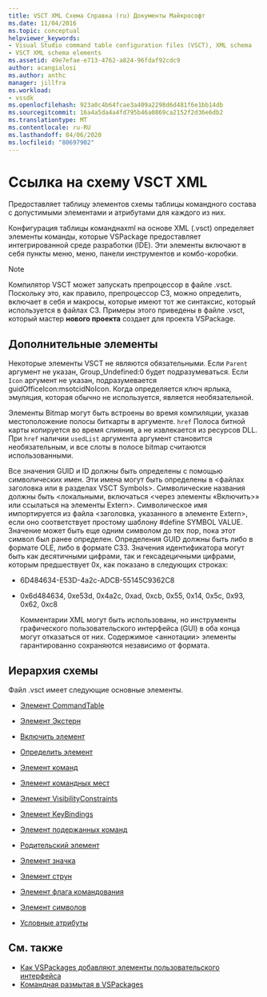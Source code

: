 ```yaml
---
title: VSCT XML Схема Справка (ru) Документы Майкрософт
ms.date: 11/04/2016
ms.topic: conceptual
helpviewer_keywords:
- Visual Studio command table configuration files (VSCT), XML schema
- VSCT XML schema elements
ms.assetid: 49e7efae-e713-4762-a824-96fdaf92cdc9
author: acangialosi
ms.author: anthc
manager: jillfra
ms.workload:
- vssdk
ms.openlocfilehash: 923a0c4b64fcae3a409a2298d6d481f6e1bb14db
ms.sourcegitcommit: 16a4a5da4a4fd795b46a0869ca2152f2d36e6db2
ms.translationtype: MT
ms.contentlocale: ru-RU
ms.lasthandoff: 04/06/2020
ms.locfileid: "80697902"
---
```

# <a name="vsct-xml-schema-reference"></a>Ссылка на схему VSCT XML
Предоставляет таблицу элементов схемы таблицы командного состава с допустимыми элементами и атрибутами для каждого из них.

 Конфигурация таблицы команднаxml на основе XML (.vsct) определяет элементы команды, которые VSPackage предоставляет интегрированной среде разработки (IDE). Эти элементы включают в себя пункты меню, меню, панели инструментов и комбо-коробки.

> [!NOTE]
> Компилятор VSCT может запускать препроцессор в файле .vsct. Поскольку это, как правило, препроцессор СЗ, можно определить, включает в себя и макросы, которые имеют тот же синтаксис, который используется в файлах СЗ. Примеры этого приведены в файле .vsct, который мастер **нового проекта** создает для проекта VSPackage.

## <a name="optional-elements"></a>Дополнительные элементы
 Некоторые элементы VSCT не являются обязательными. Если `Parent` аргумент не указан, Group_Undefined:0 будет подразумеваться. Если `Icon` аргумент не указан, подразумевается guidOfficeIcon:msotcidNoIcon. Когда определяется ключ ярлыка, эмуляция, которая обычно не используется, является необязательной.

 Элементы Bitmap могут быть встроены во время компиляции, указав местоположение полосы биткарты в аргументе. `href` Полоса битной карты копируется во время слияния, а не извлекается из ресурсов DLL. При `href` наличии `usedList` аргумента аргумент становится необязательным, и все слоты в полосе bitmap считаются использованными.

 Все значения GUID и ID должны быть определены с помощью символических имен. Эти имена могут быть определены в \<файлах заголовка или в разделах VSCT Symbols>. Символические названия должны быть \<локальными, включаться \<через элементы «Включить>» или ссылаться на элементы Extern>. Символическое имя импортируется из файла \<заголовка, указанного в элементе Extern>, если оно соответствует простому шаблону #define SYMBOL VALUE. Значение может быть еще одним символом до тех пор, пока этот символ был ранее определен. Определения GUID должны быть либо в формате OLE, либо в формате СЗЗ. Значения идентификатора могут быть как десятичными цифрами, так и гексадецичными цифрами, которым предшествует 0x, как показано в следующих строках:

- 6D484634-E53D-4a2c-ADCB-55145C9362C8

- 0x6d484634, 0xe53d, 0x4a2c, 0xad, 0xcb, 0x55, 0x14, 0x5c, 0x93, 0x62, 0xc8

  Комментарии XML могут быть использованы, но инструменты графического пользовательского интерфейса (GUI) в оба конца могут отказаться от них. Содержимое \<аннотации> элементы гарантированно сохраняются независимо от формата.

## <a name="schema-hierarchy"></a>Иерархия схемы
 Файл .vsct имеет следующие основные элементы.

- [Элемент CommandTable](../extensibility/commandtable-element.md)

- [Элемент Экстерн](../extensibility/extern-element.md)

- [Включить элемент](../extensibility/include-element.md)

- [Определить элемент](../extensibility/define-element.md)

- [Элемент команд](../extensibility/commands-element.md)

- [Элемент командных мест](../extensibility/commandplacements-element.md)

- [Элемент VisibilityConstraints](../extensibility/visibilityconstraints-element.md)

- [Элемент KeyBindings](../extensibility/keybindings-element.md)

- [Элемент подержанных команд](../extensibility/usedcommands-element.md)

- [Родительский элемент](../extensibility/parent-element.md)

- [Элемент значка](../extensibility/icon-element.md)

- [Элемент струн](../extensibility/strings-element.md)

- [Элемент флага командования](../extensibility/command-flag-element.md)

- [Элемент символов](../extensibility/symbols-element.md)

- [Условные атрибуты](../extensibility/vsct-xml-schema-conditional-attributes.md)

## <a name="see-also"></a>См. также
- [Как VSPackages добавляют элементы пользовательского интерфейса](../extensibility/internals/how-vspackages-add-user-interface-elements.md)
- [Командная размытая в VSPackages](../extensibility/internals/command-routing-in-vspackages.md)
